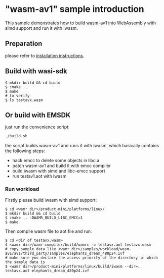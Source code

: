 "wasm-av1" sample introduction
==============

This sample demonstrates how to build [wasm-av1](https://github.com/GoogleChromeLabs/wasm-av1) into
WebAssembly with simd support and run it with iwasm.

## Preparation

please refer to [installation instructions](../README.md).

## Build with wasi-sdk

``` shell
$ mkdir build && cd build
$ cmake ..
$ make
# to verify
$ ls testavx.wasm
```

## Or build with EMSDK

just run the convenience script:

```bash
./build.sh
```

the script builds wasm-av1 and runs it with iwasm, which basically contains the following steps:
- hack emcc to delete some objects in libc.a
- patch wasm-av1 and build it with emcc compiler
- build iwasm with simd and libc-emcc support
- run testav1.aot with iwasm

### Run workload

Firstly please build iwasm with simd support:

``` shell
$ cd <wamr dir>/product-mini/platforms/linux/
$ mkdir build && cd build
$ cmake .. -DWAMR_BUILD_LIBC_EMCC=1
$ make
```

Then compile wasm file to aot file and run:

``` shell
$ cd <dir of testavx.wasm>
$ <wamr dir>/wamr-compiler/build/wamrc -o testavx.aot testavx.wasm
# copy sample data like <wamr dir>/samples/workload/wasm-av1/av1/third_party/samples/elephants_dream_480p24.ivf
# make sure you declare the access priority of the directory in which the sample data is
$ <wamr dir>/product-mini/platforms/linux/build/iwasm --dir=. testavx.aot elephants_dream_480p24.ivf
```
